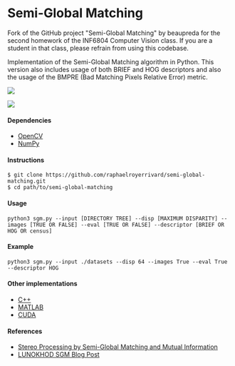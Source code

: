 # Semi-Global Matching

Fork of the GitHub project "Semi-Global Matching" by beaupreda for the second homework of 
the INF6804 Computer Vision class. If you are a student in that class, please refrain from
using this codebase.

Implementation of the Semi-Global Matching algorithm in Python.
This version also includes usage of both BRIEF and HOG descriptors and also the usage of
the BMPRE (Bad Matching Pixels Relative Error) metric.

![](figures/cones.png)

![](figures/teddy.png)

#### Dependencies
* [OpenCV](https://opencv.org/)
* [NumPy](https://numpy.org/)

#### Instructions
```
$ git clone https://github.com/raphaelroyerrivard/semi-global-matching.git
$ cd path/to/semi-global-matching
```

#### Usage
```
python3 sgm.py --input [DIRECTORY TREE] --disp [MAXIMUM DISPARITY] --images [TRUE OR FALSE] --eval [TRUE OR FALSE] --descriptor [BRIEF OR HOG OR census]
```

#### Example
```
python3 sgm.py --input ./datasets --disp 64 --images True --eval True --descriptor HOG
```

#### Other implementations
* [C++](https://github.com/epiception/SGM-Census)
* [MATLAB](https://github.com/kobybibas/SemiGlobalMathingImplementation)
* [CUDA](https://github.com/fixstars/libSGM)

#### References
* [Stereo Processing by Semi-Global Matching and Mutual Information](https://core.ac.uk/download/pdf/11134866.pdf)
* [LUNOKHOD SGM Blog Post](http://lunokhod.org/?p=1356)
